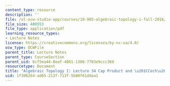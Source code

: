 ```yaml
---
content_type: resource
description: ''
file: /ol-ocw-studio-app/courses/18-905-algebraic-topology-i-fall-2016/1f3d6264ad65213f713f5b80f61ddaa1_MIT18_905F16_lec34.pdf
file_size: 480553
file_type: application/pdf
learning_resource_types:
- Lecture Notes
license: https://creativecommons.org/licenses/by-nc-sa/4.0/
ocw_type: OCWFile
parent_title: Lecture Notes
parent_type: CourseSection
parent_uid: bcf5ea44-8eaf-4061-1306-7783e9ccc369
resourcetype: Document
title: "Algebraic Topology I: Lecture 34 Cap Product and \u201CCech\u201D Cohomology"
uid: 1f3d6264-ad65-213f-713f-5b80f61ddaa1
---
```

